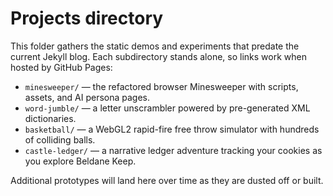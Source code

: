 # Projects directory

This folder gathers the static demos and experiments that predate the current Jekyll blog.
Each subdirectory stands alone, so links work when hosted by GitHub Pages:

- `minesweeper/` &mdash; the refactored browser Minesweeper with scripts, assets, and AI persona pages.
- `word-jumble/` &mdash; a letter unscrambler powered by pre-generated XML dictionaries.
- `basketball/` &mdash; a WebGL2 rapid-fire free throw simulator with hundreds of colliding balls.
- `castle-ledger/` &mdash; a narrative ledger adventure tracking your cookies as you explore Beldane Keep.

Additional prototypes will land here over time as they are dusted off or built.
